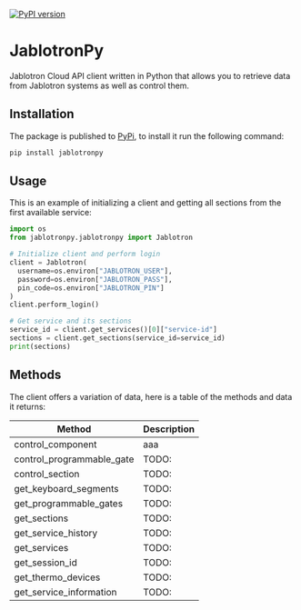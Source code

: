 [![PyPI version](https://badge.fury.io/py/jablotronpy.svg)](https://badge.fury.io/py/jablotronpy)

# JablotronPy

Jablotron Cloud API client written in Python that allows you to retrieve data from Jablotron systems as well as control
them.

## Installation

The package is published to [PyPi](https://pypi.org/project/JablotronPy), to install it run the following
command:

```bash
pip install jablotronpy
```

## Usage

This is an example of initializing a client and getting all sections from the first available service:

```python
import os
from jablotronpy.jablotronpy import Jablotron

# Initialize client and perform login
client = Jablotron(
  username=os.environ["JABLOTRON_USER"],
  password=os.environ["JABLOTRON_PASS"],
  pin_code=os.environ["JABLOTRON_PIN"]
)
client.perform_login()

# Get service and its sections
service_id = client.get_services()[0]["service-id"]
sections = client.get_sections(service_id=service_id)
print(sections)
```

## Methods

The client offers a variation of data, here is a table of the methods and data it returns:

| Method                    | Description |
|---------------------------|-------------|
| control_component         | aaa         |
| control_programmable_gate | TODO:       |
| control_section           | TODO:       |
| get_keyboard_segments     | TODO:       |
| get_programmable_gates    | TODO:       |
| get_sections              | TODO:       |
| get_service_history       | TODO:       |
| get_services              | TODO:       |
| get_session_id            | TODO:       |
| get_thermo_devices        | TODO:       |
| get_service_information   | TODO:       |
